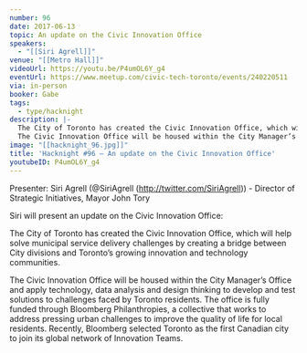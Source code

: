 ```yaml
---
number: 96
date: 2017-06-13
topic: An update on the Civic Innovation Office
speakers:
  - "[[Siri Agrell]]"
venue: "[[Metro Hall]]"
videoUrl: https://youtu.be/P4umOL6Y_g4
eventUrl: https://www.meetup.com/civic-tech-toronto/events/240220511
via: in-person
booker: Gabe
tags:
  - type/hacknight
description: |-
  The City of Toronto has created the Civic Innovation Office, which will help solve municipal service delivery challenges by creating a bridge between City divisions and Toronto’s growing innovation and technology communities.
  The Civic Innovation Office will be housed within the City Manager’s Office and apply technology, data analysis and design thinking to develop and test solutions to challenges faced by Toronto residents. The office is fully funded through Bloomberg Philanthropies, a collective that works to address pressing urban challenges to improve the quality of life for local residents. Recently, Bloomberg selected Toronto as the first Canadian city to join its global network of Innovation Teams.
image: "[[hacknight_96.jpg]]"
title: 'Hacknight #96 – An update on the Civic Innovation Office'
youtubeID: P4umOL6Y_g4
---
```


Presenter: Siri Agrell (@SiriAgrell (http://twitter.com/SiriAgrell)) - Director of Strategic Initiatives, Mayor John Tory

Siri will present an update on the Civic Innovation Office:

The City of Toronto has created the Civic Innovation Office, which will help solve municipal service delivery challenges by creating a bridge between City divisions and Toronto’s growing innovation and technology communities.

The Civic Innovation Office will be housed within the City Manager’s Office and apply technology, data analysis and design thinking to develop and test solutions to challenges faced by Toronto residents. The office is fully funded through Bloomberg Philanthropies, a collective that works to address pressing urban challenges to improve the quality of life for local residents. Recently, Bloomberg selected Toronto as the first Canadian city to join its global network of Innovation Teams.
